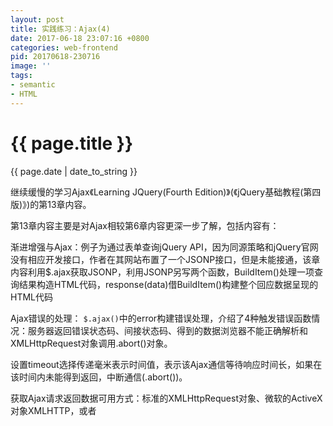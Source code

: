 ```yaml
---
layout: post
title: 实践练习：Ajax(4)
date: 2017-06-18 23:07:16 +0800
categories: web-frontend
pid: 20170618-230716
image: ''
tags: 
- semantic
- HTML 
---
```


{{ page.title }}
================
<p class="meta">{{ page.date | date_to_string }}</p>

继续缓慢的学习Ajax《Learning JQuery(Fourth Edition)》(《jQuery基础教程(第四版)》)的第13章内容。

第13章内容主要是对Ajax相较第6章内容更深一步了解，包括内容有：


渐进增强与Ajax：例子为通过表单查询jQuery API，因为同源策略和jQuery官网没有相应开发接口，作者在其网站布置了一个JSONP接口，但是未能接通，该章内容利用$.ajax获取JSONP，利用JSONP另写两个函数，BuildItem()处理一项查询结果构造HTML代码，response(data)借BuildItem()构建整个回应数据呈现的HTML代码

Ajax错误的处理：
`$.ajax()`中的error构建错误处理，介绍了4种触发错误函数情况：服务器返回错误状态码、间接状态码、得到的数据浏览器不能正确解析和XMLHttpRequest对象调用.abort()对象。

设置timeout选择传递毫米表示时间值，表示该Ajax通信等待响应时间长，如果在该时间内未能得到返回，中断通信(.abort())。

获取Ajax请求返回数据可用方式：标准的XMLHttpRequest对象、微软的ActiveX对象XMLHTTP，或者<script>标签。

jqXHR对象：提供发出Ajax时获得数据的不同方式统一接口，在XMLHttpRequest对象可用的情况下，封装该对象的行为；在XMLHttpRequest对象不可用的情况下，则尽可能模拟它。        
提供属性和方法：

	1、包含返回数据的.responseText或.responseXML        
	2、包含状态码和状态描述的.status和.statusText          
	3、操作与请求一起发送的HTTP头部的.setRequestHeader()        
	4、提早中断通信的.abort()。            

Ajax承诺,jqXHR对象，通过其设置提供延时对象所承诺的方法，使用这些方法可以重写`$.ajax()`调用，把success和error回调函数替换成.done(callbake)和fial(erro_function):        
好处：      

	1、多次调用，多次添加，（可扩展性）       
	2、调用$.ajax()的结果保存在一个变量中，那么就可以考虑代码的可读性，在后面再添加处理程序          
	3、如果在添加处理程序的时候Ajax操作已经完成，就会立即调用该处理程序           
	4、采用与jQuery库中其他代码一致的语法，这带来的好处不言而喻           
	5、可以在请求期间添加一个加载指示器，然后在请求完成时或在其他情况下隐藏它(.always(- function))               

缓存响应：减少重复提交Ajax，减少与服务器通信提交次数                     
思路：   

	1、设置一个变量来存储查询过返回数据                  
	2、在提交请求时候，检查该请求所需的数据是否在缓存中，如果在，则直接拿来用；             
	3、如果不在，那么提交请求，返回数据存入缓存中             
	4、利用承诺函数(eg. .done()/.fail()/.awayls())提取用户所需数据(返回的数据)进行处理    

截流Ajax请求：
搜索功能中，用户输入过程动态地列出搜索结果       
keyup(键盘事件)事件绑定处理程序，可实现搜索过程中结果输出。      
.triggerHandler()重触发已绑定的相应的事件(eg. submit)。                 

消除抖动：避免用户连续输入过快发生的多次快速发送Ajax导致服务器压力过大:

	1. 设置相应计时器，               
		```
			var searchTimeout,
				searchDelay = 300;
		```
	2. 每一次击键都会重置计时器，
		```
			clearTimeout(searchTimeout);
		```
	3. 设置搜索延时
		```
		searchTimeout = setTimeout(function({
			$ajaxForm.triggerHandler('submit');
		}), searchDelay);
		```

扩展Ajax功能：
`$.ajaxSetup()`accepts/contents/converters参数可以定义一种新的Ajax数据类型：

	accept: 添加发送到服务器的头部信息，声明我们脚步可以理解的特定的MIME类型;                    
	content: 处理数据交换的另一方，提供一个与响应的MIME类型进行匹配的正则表达式，以尝试自动检测这个元数据当中的数据类型;       
	converters: 包含解析返回数据的函数;            

Ajax预过滤-`$.ajaxPrefilter()`函数，在发送请求之前进行对请求过滤，通过预过滤器可以修改这些选项或基于新的、自定义选项发送请求。书中例子做对发送请求的链接做请求数据类型的过滤鉴定处理。                  

替代传输方式-扩展传输机制：这种传输机制依赖于一个对象来实际地负责Ajax数据的传输。新的传输对象定义为工厂函数，返回一个带有.send()和.abort()方法的对象。其中，.send()方法负责发送请求、处理响应并把数据发送给回调函数。而.abort()方法会立即停止请求。                       

from：<site>Jonathan Chaffer, Karl Swedberg《Learning JQuery(Fourth Edition)》(《jQuery基础教程(第四版)》)</site>               






	

























